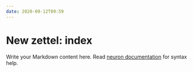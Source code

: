 ```yaml
---
date: 2020-09-12T09:59
---
```


# New zettel: index

Write your Markdown content here. Read [neuron documentation](https://neuron.zettel.page/2011404.html) for syntax help.

